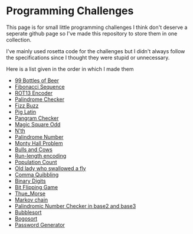 # Programming Challenges
This page is for small little programming challenges I think don't deserve a seperate github page so I've made this repository to store them in one collection.

I've mainly used rosetta code for the challenges but I didn't always follow the specifications since I thought they were stupid or unnecessary.

Here is a list given in the order in which I made them
- [99 Bottles of Beer](https://github.com/rutgerklamer/ProgrammingChallenges/tree/master/99_Bottles_of_Beer)
- [Fibonacci Sequence](https://github.com/rutgerklamer/ProgrammingChallenges/tree/master/Fibonacci_Sequence)
- [ROT13 Encoder](https://github.com/rutgerklamer/ProgrammingChallenges/tree/master/Rot13)
- [Palindrome Checker](https://github.com/rutgerklamer/ProgrammingChallenges/tree/master/Palindrome)
- [Fizz Buzz](https://github.com/rutgerklamer/ProgrammingChallenges/tree/master/Fizz_Buzz)
- [Pig Latin](https://github.com/rutgerklamer/ProgrammingChallenges/tree/master/Pig_Latin)
- [Pangram Checker](https://github.com/rutgerklamer/ProgrammingChallenges/tree/master/Pangram)
- [Magic Square Odd](https://github.com/rutgerklamer/ProgrammingChallenges/tree/master/Magic_Square_Odd)
- [N'th](https://github.com/rutgerklamer/ProgrammingChallenges/tree/master/N-th)
- [Palindrome Number](https://github.com/rutgerklamer/ProgrammingChallenges/tree/master/Palindrome_Number)
- [Monty Hall Problem](https://github.com/rutgerklamer/ProgrammingChallenges/tree/master/Monty_Hall_Problem)
- [Bulls and Cows](https://github.com/rutgerklamer/ProgrammingChallenges/tree/master/Bulls_Cows)
- [Run-length encoding](https://github.com/rutgerklamer/ProgrammingChallenges/tree/master/RLE)
- [Population Count](https://github.com/rutgerklamer/ProgrammingChallenges/new/master/Population_count)
- [Old lady who swallowed a fly](https://github.com/rutgerklamer/ProgrammingChallenges/tree/master/Old_lady_swallowed_a_fly)
- [Comma Quibbling](https://github.com/rutgerklamer/ProgrammingChallenges/blob/master/Comma_quibbling)
- [Binary Digits](https://github.com/rutgerklamer/ProgrammingChallenges/tree/master/Binary_digits)
- [Bit Flipping Game](https://github.com/rutgerklamer/ProgrammingChallenges/tree/master/Bitflipping_Game)
- [Thue_Morse](https://github.com/rutgerklamer/ProgrammingChallenges/tree/master/Thue_Morse)
- [Markov chain](https://github.com/rutgerklamer/ProgrammingChallenges/tree/master/Markov_chain)
- [Palindromic Number Checker in base2 and base3](https://github.com/rutgerklamer/ProgrammingChallenges/tree/master/Palindromic_number_in_base2_and_base3)
- [Bubblesort](https://github.com/rutgerklamer/ProgrammingChallenges/tree/master/Bubblesort)
- [Bogosort](https://github.com/rutgerklamer/ProgrammingChallenges/tree/master/Bogosort)
- [Password Generator](https://github.com/rutgerklamer/ProgrammingChallenges/tree/master/Password_Generator)
